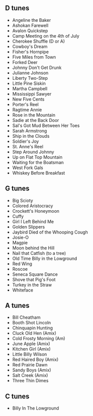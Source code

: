 ## D tunes
* Angeline the Baker
* Ashokan Farewell
* Avalon Quickstep
* Camp Meeting on the 4th of July
* Cherokee Shuffle (D or A)
* Cowboy's Dream
* Fisher's Hornpipe
* Five Miles from Town
* Forked Deer
* Johnny Don't Get Drunk
* Julianne Johnson
* Liberty Two-Step
* Little Pine Siskin
* Martha Campbell
* Mississippi Sawyer
* New Five Cents
* Porter's Reel
* Ragtime Annie
* Rose in the Mountain
* Sadie at the Back Door
* Sal's Got Mud Between Her Toes
* Sarah Armstrong
* Ship in the Clouds
* Soldier's Joy
* St. Anne's Reel
* Step Around Johnny
* Up on Flat Top Mountain
* Waiting for the Boatsman
* West Fork Gals
* Whiskey Before Breakfast

## G tunes
* Big Scioty
* Colored Aristocracy
* Crockett's Honeymoon
* Cuffy
* Girl I Left Behind Me
* Golden Slippers
* Jaybird Died of the Whooping Cough
* Josie-O
* Magpie
* Moon behind the Hill
* Nail that Catfish (to a tree)
* Old Time Billy in the Lowground
* Red Wing
* Roscoe
* Seneca Square Dance
* Shove that Pig's Foot
* Turkey in the Straw
* Whiteface

## A tunes
* Bill Cheatham
* Booth Shot Lincoln
* Chinquapin Hunting
* Cluck Old Hen (Amix)
* Cold Frosty Morning (Am)
* June Apple (Amix)
* Kitchen Girl (Amix)
* Little Billy Wilson
* Red Haired Boy (Amix)
* Red Prairie Dawn
* Sandy Boys (Amix)
* Salt Creek (Amix)
* Three Thin Dimes

## C tunes
* Billy In The Lowground
